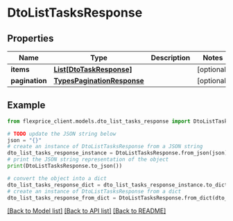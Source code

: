 # DtoListTasksResponse


## Properties

Name | Type | Description | Notes
------------ | ------------- | ------------- | -------------
**items** | [**List[DtoTaskResponse]**](DtoTaskResponse.md) |  | [optional] 
**pagination** | [**TypesPaginationResponse**](TypesPaginationResponse.md) |  | [optional] 

## Example

```python
from flexprice_client.models.dto_list_tasks_response import DtoListTasksResponse

# TODO update the JSON string below
json = "{}"
# create an instance of DtoListTasksResponse from a JSON string
dto_list_tasks_response_instance = DtoListTasksResponse.from_json(json)
# print the JSON string representation of the object
print(DtoListTasksResponse.to_json())

# convert the object into a dict
dto_list_tasks_response_dict = dto_list_tasks_response_instance.to_dict()
# create an instance of DtoListTasksResponse from a dict
dto_list_tasks_response_from_dict = DtoListTasksResponse.from_dict(dto_list_tasks_response_dict)
```
[[Back to Model list]](../README.md#documentation-for-models) [[Back to API list]](../README.md#documentation-for-api-endpoints) [[Back to README]](../README.md)



